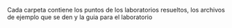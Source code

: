 Cada carpeta contiene los puntos de los laboratorios resueltos, los archivos de ejemplo que se den y la guia para el laboratorio

